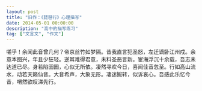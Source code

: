 ```yaml
---
layout: post
title: "旧作：《琵琶行》心理描写"
date: 2014-05-01 00:00:00
description: "高中的描写练习"
tag: ["文言文", "作文"]
---
```


嗟乎！余闻此音曾几何？帝京丝竹如梦隔。昔我直言犯圣怒，左迁谪卧江州戍。余意本图兴，年且少狂轻。逆耳难得君意，未料圣恶言新。宦海浮沉十余载，吾志未达道已尽。身若陷囹圄，心似无所依。凄然寻欢今日，喜闻佳音忽至。行如高山流水，动若天籁仙音。大音希声，大象无形。凄迷婉转，似诉哀心。吾感此乐忆今昔，喟然欲叹涕先行。
